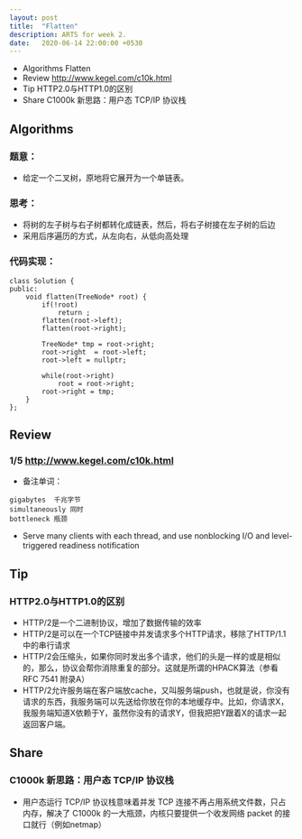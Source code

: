 ```yaml
---
layout: post
title:  "Flatten"
description: ARTS for week 2.
date:   2020-06-14 22:00:00 +0530
---
```

- Algorithms Flatten
- Review http://www.kegel.com/c10k.html
- Tip HTTP2.0与HTTP1.0的区别
- Share C1000k 新思路：用户态 TCP/IP 协议栈

## Algorithms
### 题意：
- 给定一个二叉树，原地将它展开为一个单链表。
### 思考：
- 将树的左子树与右子树都转化成链表，然后，将右子树接在左子树的后边
- 采用后序遍历的方式，从左向右，从低向高处理
### 代码实现：
```
class Solution {
public:
    void flatten(TreeNode* root) {
        if(!root)
            return ;
        flatten(root->left);
        flatten(root->right);

        TreeNode* tmp = root->right;
        root->right  = root->left;
        root->left = nullptr;

        while(root->right)
            root = root->right;
        root->right = tmp;
    }
};
```
## Review
### 1/5 http://www.kegel.com/c10k.html
- 备注单词：
```
gigabytes  千兆字节
simultaneously 同时
bottleneck 瓶颈

```
- Serve many clients with each thread, and use nonblocking I/O and level-triggered readiness notification

## Tip
### HTTP2.0与HTTP1.0的区别
- HTTP/2是一个二进制协议，增加了数据传输的效率
- HTTP/2是可以在一个TCP链接中并发请求多个HTTP请求，移除了HTTP/1.1中的串行请求
- HTTP/2会压缩头，如果你同时发出多个请求，他们的头是一样的或是相似的，那么，协议会帮你消除重复的部分。这就是所谓的HPACK算法（参看RFC 7541 附录A）
- HTTP/2允许服务端在客户端放cache，又叫服务端push，也就是说，你没有请求的东西，我服务端可以先送给你放在你的本地缓存中。比如，你请求X，我服务端知道X依赖于Y，虽然你没有的请求Y，但我把把Y跟着X的请求一起返回客户端。

##  Share
### C1000k 新思路：用户态 TCP/IP 协议栈
- 用户态运行 TCP/IP 协议栈意味着并发 TCP 连接不再占用系统文件数，只占内存，解决了 C1000k 的一大瓶颈，内核只要提供一个收发网络 packet 的接口就行（例如netmap）
